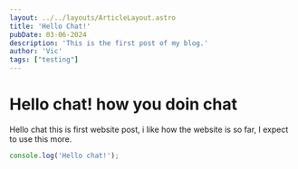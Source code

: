 ```yaml
---
layout: ../../layouts/ArticleLayout.astro
title: 'Hello Chat!'
pubDate: 03-06-2024
description: 'This is the first post of my blog.'
author: 'Vic'
tags: ["testing"]
---
```

# Hello chat! how you doin chat
Hello chat this is first website post, i like how the website is so far, I expect to use this more.
```js
console.log('Hello chat!');
```

